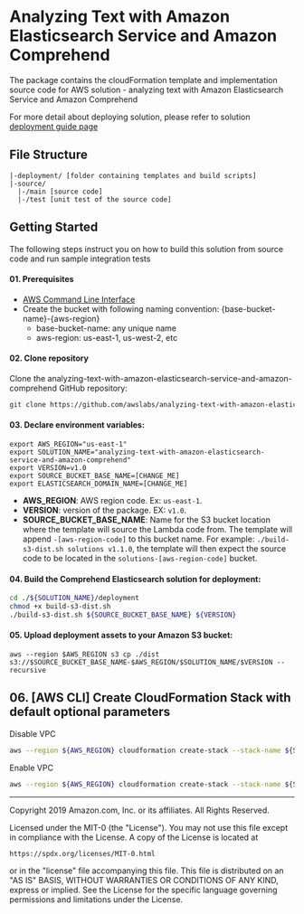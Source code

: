 # Analyzing Text with Amazon Elasticsearch Service and Amazon Comprehend
The package contains the cloudFormation template and implementation source code for AWS solution - analyzing text with Amazon Elasticsearch Service and Amazon Comprehend

For more detail about deploying solution, please refer to solution [deployment guide page](https://aws.amazon.com/solutions/analyzing-text-with-amazon-elasticsearch-service-and-amazon-comprehend/)

## File Structure
```
|-deployment/ [folder containing templates and build scripts]
|-source/
  |-/main [source code]
  |-/test [unit test of the source code]
```

## Getting Started
The following steps instruct you on how to build this solution from source code and run sample integration tests

#### 01. Prerequisites

* [AWS Command Line Interface](https://aws.amazon.com/cli/)
* Create the bucket with following naming convention: {base-bucket-name}-{aws-region}
  * base-bucket-name: any unique name
  * aws-region: us-east-1, us-west-2, etc

#### 02. Clone repository
Clone the analyzing-text-with-amazon-elasticsearch-service-and-amazon-comprehend GitHub repository:

```bash
git clone https://github.com/awslabs/analyzing-text-with-amazon-elasticsearch-service-and-amazon-comprehend.git
```

#### 03. Declare environment variables:
```
export AWS_REGION="us-east-1"
export SOLUTION_NAME="analyzing-text-with-amazon-elasticsearch-service-and-amazon-comprehend"
export VERSION=v1.0
export SOURCE_BUCKET_BASE_NAME=[CHANGE_ME]
export ELASTICSEARCH_DOMAIN_NAME=[CHANGE_ME]
```
- **AWS_REGION**: AWS region code. Ex: ```us-east-1```.
- **VERSION**: version of the package. EX: ```v1.0```.
- **SOURCE_BUCKET_BASE_NAME**: Name for the S3 bucket location where the template will source the Lambda code from. The template will append ```-[aws-region-code]``` to this bucket name. For example: ```./build-s3-dist.sh solutions v1.1.0```, the template will then expect the source code to be located in the ```solutions-[aws-region-code]``` bucket.

#### 04. Build the Comprehend Elasticsearch solution for deployment:
```bash
cd ./${SOLUTION_NAME}/deployment
chmod +x build-s3-dist.sh
./build-s3-dist.sh ${SOURCE_BUCKET_BASE_NAME} ${VERSION}
```

#### 05. Upload deployment assets to your Amazon S3 bucket:
```
aws --region $AWS_REGION s3 cp ./dist s3://$SOURCE_BUCKET_BASE_NAME-$AWS_REGION/$SOLUTION_NAME/$VERSION --recursive
```

## 06. [AWS CLI] Create CloudFormation Stack with default optional parameters
Disable VPC
```bash
aws --region ${AWS_REGION} cloudformation create-stack --stack-name ${SOLUTION_NAME} --template-url https://s3.amazonaws.com/${SOURCE_BUCKET_BASE_NAME}-${AWS_REGION}/${SOLUTION_NAME}/${VERSION}/${SOLUTION_NAME}.template  --parameters ParameterKey=DomainName,ParameterValue=${ELASTICSEARCH_DOMAIN_NAME} ParameterKey=ESServiceRoleExists,ParameterValue=true --capabilities "CAPABILITY_IAM"
```
Enable VPC
```bash
aws --region ${AWS_REGION} cloudformation create-stack --stack-name ${SOLUTION_NAME} --template-url https://s3.amazonaws.com/${SOURCE_BUCKET_BASE_NAME}-${AWS_REGION}/${SOLUTION_NAME}/${VERSION}/${SOLUTION_NAME}.template  --parameters ParameterKey=DomainName,ParameterValue=${ELASTICSEARCH_DOMAIN_NAME} ParameterKey=ESServiceRoleExists,ParameterValue=true ParameterKey=EnableVPC,ParameterValue=true --capabilities "CAPABILITY_IAM"
```

***

Copyright 2019 Amazon.com, Inc. or its affiliates. All Rights Reserved.

Licensed under the MIT-0 (the "License"). You may not use this file except in compliance with the License. A copy of the License is located at

    https://spdx.org/licenses/MIT-0.html

or in the "license" file accompanying this file. This file is distributed on an "AS IS" BASIS, WITHOUT WARRANTIES OR CONDITIONS OF ANY KIND, express or implied. See the License for the specific language governing permissions and limitations under the License.
